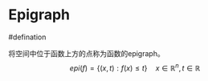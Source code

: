 # Epigraph

#defination 

将空间中位于函数上方的点称为函数的epigraph。
$$ epi(f)=\{ (x,t):f(x)\leq t \} \quad x \in \mathbb{R}^n,t \in \mathbb{R} $$

